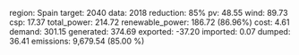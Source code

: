 region: Spain
target: 2040
data: 2018
reduction: 85%
pv: 48.55
wind: 89.73
csp: 17.37
total_power: 214.72
renewable_power: 186.72 (86.96%)
cost: 4.61
demand: 301.15
generated: 374.69
exported: -37.20
imported: 0.07
dumped: 36.41
emissions: 9,679.54 (85.00 %)
